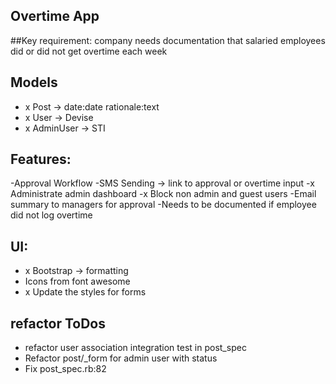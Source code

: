 ## Overtime App

##Key requirement: company needs documentation that salaried employees did or did not get overtime each week

## Models
- x Post -> date:date rationale:text
- x User -> Devise
- x AdminUser -> STI


## Features:
-Approval Workflow
-SMS Sending -> link to approval or overtime input
-x Administrate admin dashboard
-x Block non admin and guest users
-Email summary to managers for approval
-Needs to be documented if employee did not log overtime


## UI:
- x Bootstrap -> formatting
- Icons from font awesome
- x Update the styles for forms

## refactor ToDos
- refactor user association integration test in post_spec
- Refactor post/_form for admin user with status
- Fix post_spec.rb:82